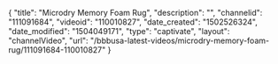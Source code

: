 {
    "title": "Microdry Memory Foam Rug",
    "description": "",
    "channelid": "111091684",
    "videoid": "110010827",
    "date_created": "1502526324",
    "date_modified": "1504049171",
    "type": "captivate",
    "layout": "channelVideo",
    "url": "\/bbbusa-latest-videos\/microdry-memory-foam-rug\/111091684-110010827"
}